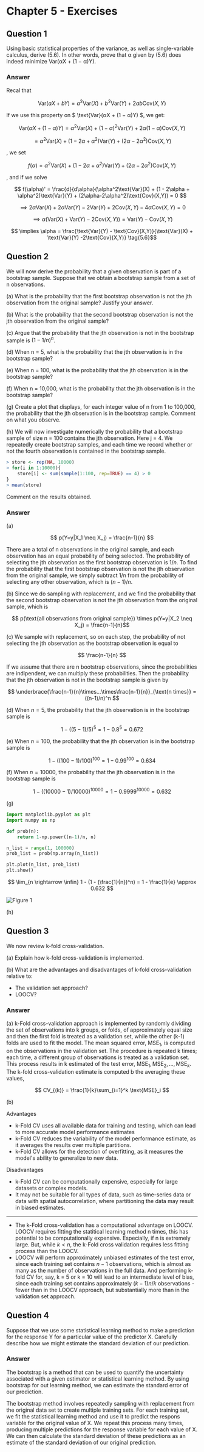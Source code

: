 # Chapter 5 - Exercises

## Question 1
Using basic statistical properties of the variance, as well as single-variable calculus, derive (5.6). In other words, prove that α given by (5.6) does indeed minimize Var(αX + (1 − α)Y).

### Answer
Recal that

$$ \text{Var}(aX+bY) = a^2 \text{Var}(X) + b^2 \text{Var}(Y) + 2ab\text{Cov}(X,Y) $$

If we use this property on $ \text{Var}(αX + (1 − α)Y) $, we get:

$$ \text{Var}(αX + (1 − α)Y) = \alpha^2\text{Var}(X) + (1 - \alpha)^2\text{Var}(Y) + 2\alpha(1-\alpha)\text{Cov}(X,Y) $$

$$ = \alpha^2\text{Var}(X) + (1 - 2\alpha + \alpha^2)\text{Var}(Y) + (2\alpha-2\alpha^2)\text{Cov}(X,Y) $$

, we set 

$$ f(\alpha) = \alpha^2\text{Var}(X) + (1 - 2\alpha + \alpha^2)\text{Var}(Y) + (2\alpha-2\alpha^2)\text{Cov}(X,Y) $$

, and if we solve 

$$ f(\alpha)' =  \frac{d}{d\alpha}(\alpha^2\text{Var}(X) + (1 - 2\alpha + \alpha^2)\text{Var}(Y) + (2\alpha-2\alpha^2)\text{Cov}(X,Y)) = 0 $$

$$ \implies 2\alpha \text{Var}(X) + 2\alpha \text{Var}(Y) - 2\text{Var}(Y) + 2\text{Cov}(X,Y) - 4\alpha\text{Cov}(X,Y) =0 $$

$$ \implies \alpha(\text{Var}(X) + \text{Var}(Y) -2\text{Cov}(X,Y)) = \text{Var}(Y) - \text{Cov}(X,Y) $$

$$ \implies \alpha = \frac{\text{Var}(Y) - \text{Cov}(X,Y)}{\text{Var}(X) + \text{Var}(Y) -2\text{Cov}(X,Y)} \tag{5.6}$$

## Question 2
We will now derive the probability that a given observation is part of a bootstrap sample. Suppose that we obtain a bootstrap sample from a set of n observations.

(a) What is the probability that the first bootstrap observation is not the jth observation from the original sample? Justify your answer.

(b) What is the probability that the second bootstrap observation is not the jth observation from the original sample?

(c) Argue that the probability that the jth observation is not in the bootstrap sample is $(1 − 1/n)^n$.

(d) When n = 5, what is the probability that the jth observation is in the bootstrap sample?

(e) When n = 100, what is the probability that the jth observation is in the bootstrap sample?

(f) When n = 10,000, what is the probability that the jth observation is in the bootstrap sample?

(g) Create a plot that displays, for each integer value of n from 1 to 100,000, the probability that the jth observation is in the bootstrap sample. Comment on what you observe.

(h) We will now investigate numerically the probability that a bootstrap sample of size n = 100 contains the jth observation. Here j = 4. We repeatedly create bootstrap samples, and each time we record whether or not the fourth observation is contained in the bootstrap sample.

```r
> store <- rep(NA, 10000) 
> for(i in 1:10000){
    store[i] <- sum(sample(1:100, rep=TRUE) == 4) > 0 
}
> mean(store)
```

Comment on the results obtained.

### Answer
(a) 

$$ p(Y=y|X_1 \neq X_j) = \frac{n-1}{n} $$

There are a total of n observations in the original sample, and each observation has an equal probability of being selected. The probability of selecting the jth observation as the first bootstrap observation is $1/n$. To find the probability that the first bootstrap observation is not the jth observation from the original sample, we simply subtract 1/n from the probability of selecting any other observation, which is $(n-1)/n$.

(b)
Since we do sampling with replacement, and we find the probability that the second bootstrap observation is not the jth observation from the original sample, which is 

$$ p(\text{all observations from original sample}) \times p(Y=y|X_2 \neq X_j) = \frac{n-1}{n}$$

(c) 
We sample with replacement, so on each step, the probability of not selecting the jth observation as the bootstrap observation is equal to

$$ \frac{n-1}{n} $$

If we assume that there are n bootstrap observations, since the probabilities are indipendent, we can multiply these probabilities. Then the probability that the jth observation is not in the bootstrap sample is given by

$$ \underbrace{\frac{n-1}{n}\times...\times\frac{n-1}{n}}_{\text{n times}} = ((n-1)/n)^n $$

(d)
When $n=5$, the probability that the jth observation is in the bootstrap sample is

$$ 1 - ((5-1)/5)^5 = 1 - 0.8^5 = 0.672$$

(e)
When $n=100$, the probability that the jth observation is in the bootstrap sample is

$$ 1 - ((100-1)/100)^{100} = 1 - 0.99^{100} = 0.634$$

(f)
When $n=10000$, the probability that the jth observation is in the bootstrap sample is

$$ 1 - ((10000-1)/10000)^{10000} = 1 - 0.9999^{10000} = 0.632$$

(g)
```python
import matplotlib.pyplot as plt
import numpy as np

def prob(n):
    return 1-np.power((n-1)/n, n)

n_list = range(1, 100000)
prob_list = prob(np.array(n_list))

plt.plot(n_list, prob_list)
plt.show()
```
$$ \lim_{n \rightarrow \infin} 1 - (1 - (\frac{1}{n})^n) = 1 - \frac{1}{e} \approx 0.632 $$

![Figure 1](/figures/Figure_1.png)

(h)

## Question 3
We now review k-fold cross-validation.

(a) Explain how k-fold cross-validation is implemented.

(b) What are the advantages and disadvantages of k-fold cross-validation relative to:
-  The validation set approach?
-  LOOCV?
### Answer
(a)
k-Fold cross-validation approach is implemented by randomly dividing the set of observations into k groups, or folds, of approximately equal size and then the first fold is treated as a validation set, while the other (k-1) folds are used to fit the model. The mean squared error, $\text{MSE}_1$, is computed on the observations in the validation set. 
The procedure is repeated k times; each time, a different group of observations is treated as a validation set. This process results in k estimated of the test error, $\text{MSE}_1, \text{MSE}_2, ..., \text{MSE}_k$.
The k-fold cross-validation estimate is computed b the averaging these values,

$$ CV_{(k)} = \frac{1}{k}\sum_{i=1}^k \text{MSE}_i $$

(b)

Advantages

- k-Fold CV uses all available data for training and testing, which can lead to more accurate model performance estimates
- k-Fold CV reduces the variability of the model performance estimate, as it averages the results over multiple partitions.
- k-Fold CV allows for the detection of overfitting, as it measures the model's ability to generalize to new data.

Disadvantages

- k-Fold CV can be computationally expensive, especially for large datasets or complex models.
- It may not be suitable for all types of data, such as time-series data or data with spatial autocorrelation, where partitioning the data may result in biased estimates.
---
- The k-Fold cross-validation has a computational advantage on LOOCV. LOOCV requires fitting the statitical learning method n times, this has potential to be computationally expensive. Especially, if n is extremely large. But, while $k \lt n$, the k-Fold cross validation requires less fitting process than the LOOCV.
- LOOCV will perform approximately unbiased estimates of the test error, since each training set contains $n-1$ observations, which is almost as many as the number of observations in the full data.  And performing k-fold CV for, say, k = 5 or k = 10 will lead to an intermediate level of bias, since each training set contains approximately $(k − 1)n/k$ observations - fewer than in the LOOCV approach, but substantially more than in the validation set approach. 

## Question 4
Suppose that we use some statistical learning method to make a prediction for the response Y for a particular value of the predictor X. Carefully describe how we might estimate the standard deviation of our prediction.

### Answer
The bootstrap is a method that can be used to quantify the uncertainty associated with a given estimator or statistical learning method. By using bootstrap for out learning method, we can estimate the standard error of our prediction. 

The bootstrap method involves repeatedly sampling with replacement from the original data set to create multiple training sets. For each training set, we fit the statistical learning method and use it to predict the respons variable for the original value of X. We repeat this process many times, producing multiple predictions for the response variable for each value of X. We can then calculate the standard deviation of these predictions as an estimate of the standard deviation of our original prediction.

